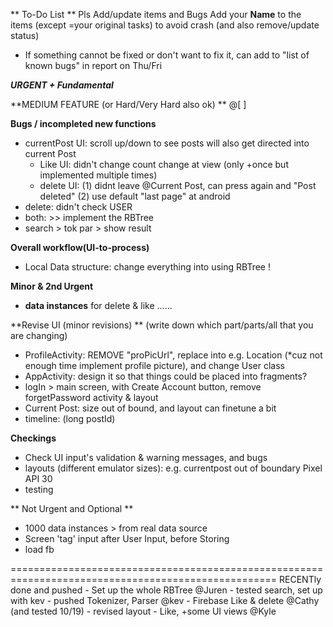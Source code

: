 ** To-Do List **
Pls Add/update items and Bugs
Add your **Name** to the items (except =your original tasks) to avoid crash     (and also remove/update status)

- If something cannot be fixed or don't want to fix it, can add to "list of known bugs" in report on Thu/Fri


_**URGENT + Fundamental**_

**MEDIUM FEATURE (or Hard/Very Hard also ok) **                              @[  ]

**Bugs / incompleted new functions**
* currentPost UI: scroll up/down to see posts will also get directed into current Post 
    * Like UI: didn't change  count change at view (only +once but implemented multiple times)
    * delete UI: (1) didnt leave @Current Post, can press again and "Post deleted" (2) use default "last page" at android 
* delete: didn't check USER
* both: >> implement the RBTree
* search > tok par > show result

**Overall workflow(UI-to-process)**
* Local Data structure: change everything into using RBTree !

**Minor &  2nd Urgent**

* **data instances** for delete & like ......

**Revise UI (minor revisions) ** (write down which part/parts/all that you are changing)
* ProfileActivity: REMOVE "proPicUrl", replace into e.g. Location (*cuz not enough time implement profile picture), and change User class
* AppActivity: design it so that things could be placed into fragments?
* logIn > main screen, with Create Account button, remove forgetPassword activity & layout
* Current Post: size out of bound, and layout can finetune  a bit
* timeline: (long postId)     
    
**Checkings**
* Check UI input's validation & warning messages, and bugs
* layouts (different emulator sizes): e.g. currentpost out of boundary Pixel API 30  
* testing
   
    

** Not Urgent and Optional **

* 1000 data instances > from real data source
* Screen 'tag' input after User Input, before Storing 
* load fb



====================================================================================================
RECENTly done and pushed
    - Set up the whole RBTree  @Juren
        - tested search, set up with kev
    - pushed Tokenizer, Parser  @kev
    - Firebase Like & delete @Cathy     (and tested 10/19)
        - revised layout 
    - Like, +some UI views @Kyle
    
